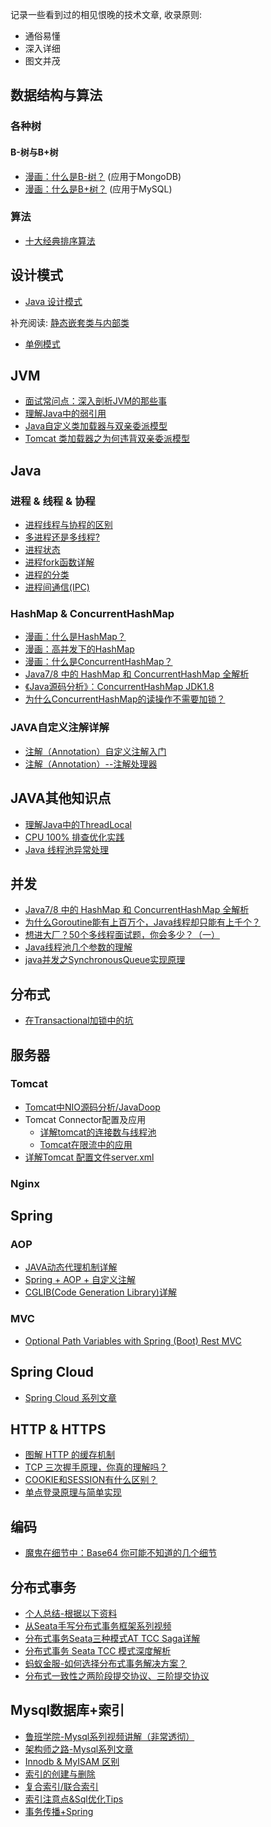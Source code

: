 记录一些看到过的相见恨晚的技术文章, 收录原则: 
- 通俗易懂
- 深入详细
- 图文并茂

## 数据结构与算法
### 各种树
#### B-树与B+树
+ [漫画：什么是B-树？](https://mp.weixin.qq.com/s?__biz=MzIxMjE5MTE1Nw==&mid=2653190965&idx=1&sn=53f78fa037386f85531832cd5322d2a0&chksm=8c9909efbbee80f90512f0c36356c31cc74c388c46388dc2317d43c8f8597298f233ca9c29e9&scene=21#wechat_redirect) (应用于MongoDB)
+ [漫画：什么是B+树？](https://mp.weixin.qq.com/s?__biz=MzIxMjE5MTE1Nw==&mid=2653191027&idx=1&sn=4ba22e3ec8bd149f69fc0aba72e4347e&chksm=8c9909a9bbee80bfa1d8497ff0525df130414c1731b5aa5287bf16ea1cf86c8d8e6f20782184&scene=21#wechat_redirect) (应用于MySQL)

### 算法
+ [十大经典排序算法](https://github.com/xiatianhappy666/fantastic-blogs/blob/master/doc/Algorithm/Sorting.md)

## 设计模式

+ [Java 设计模式](https://www.javadoop.com/post/design-pattern#%E5%88%9B%E5%BB%BA%E5%9E%8B%E6%A8%A1%E5%BC%8F) 

补充阅读: [静态嵌套类与内部类](https://blog.csdn.net/a327369238/article/details/52780442)

+ [单例模式](https://mp.weixin.qq.com/s?__biz=MzIxMjE5MTE1Nw==&mid=2653192251&idx=2&sn=4acce2985ab4fcc908235891c9213628&chksm=8c99f2e1bbee7bf7f64132bb58d3023f79b3c11fe2043dcd29fe07f4ddb5b3c7d375252d8555&scene=21#wechat_redirect)

## JVM
+ [面试常问点：深入剖析JVM的那些事](https://mp.weixin.qq.com/s?__biz=MzI2OTQxMTM4OQ==&mid=2247486633&idx=1&sn=07336f531f3977522c457f237a08fe49&chksm=eae1f9fbdd9670ed3f87a1769f4461ca3959c6dc00e35b42a87de6cfa5392d4c2761687354d6#rd)
+ [理解Java中的弱引用](https://droidyue.com/blog/2014/10/12/understanding-weakreference-in-java/)
+ [Java自定义类加载器与双亲委派模型](https://www.cnblogs.com/wxd0108/p/6681618.html)
+ [Tomcat 类加载器之为何违背双亲委派模型](https://blog.csdn.net/qq_38182963/article/details/78660779)



## Java

### 进程 & 线程 & 协程
+ [进程线程与协程的区别](https://github.com/xiatianhappy666/fantastic-blogs/blob/master/doc/ProcessAndThread/DefinitionAndDiff.md)
+ [多进程还是多线程?](https://yq.aliyun.com/articles/500587)
+ [进程状态](http://www.cnblogs.com/zxf98/p/5716296.html)
+ [进程fork函数详解](https://www.bilibili.com/video/av32769980/)
+ [进程的分类](https://blog.csdn.net/zjwson/article/details/53321488)
+ [进程间通信(IPC)](https://www.cnblogs.com/CheeseZH/p/5264465.html)


### HashMap & ConcurrentHashMap
+ [漫画：什么是HashMap？](https://mp.weixin.qq.com/s?__biz=MzIxMjE5MTE1Nw==&mid=2653191907&idx=1&sn=876860c5a9a6710ead5dd8de37403ffc&chksm=8c990c39bbee852f71c9dfc587fd70d10b0eab1cca17123c0a68bf1e16d46d71717712b91509&scene=21#wechat_redirect)
+ [漫画：高并发下的HashMap](https://mp.weixin.qq.com/s?__biz=MzIxMjE5MTE1Nw==&mid=2653192000&idx=1&sn=118cee6d1c67e7b8e4f762af3e61643e&chksm=8c990d9abbee848c739aeaf25893ae4382eca90642f65fc9b8eb76d58d6e7adebe65da03f80d&scene=21#wechat_redirect)
+ [漫画：什么是ConcurrentHashMap？](https://mp.weixin.qq.com/s?__biz=MzIxMjE5MTE1Nw==&mid=2653192083&idx=1&sn=5c4becd5724dd72ad489b9ed466329f5&chksm=8c990d49bbee845f69345e4121888ec967df27988bc66afd984a25331d2f6464a61dc0335a54&scene=21#wechat_redirect)
+ [Java7/8 中的 HashMap 和 ConcurrentHashMap 全解析](https://www.javadoop.com/post/hashmap)
+ [《Java源码分析》：ConcurrentHashMap JDK1.8](https://blog.csdn.net/u010412719/article/details/52145145)
+ [为什么ConcurrentHashMap的读操作不需要加锁？](https://www.jianshu.com/p/fbf6d586f43a)


### JAVA自定义注解详解
+ [注解（Annotation）自定义注解入门](http://www.cnblogs.com/peida/archive/2013/04/24/3036689.html)
+ [注解（Annotation）--注解处理器](https://www.cnblogs.com/peida/archive/2013/04/26/3038503.html)


## JAVA其他知识点
+ [理解Java中的ThreadLocal](https://droidyue.com/blog/2016/03/13/learning-threadlocal-in-java/)
+ [CPU 100% 排查优化实践](https://github.com/xiatianhappy666/fantastic-blogs/blob/master/doc/ProcessAndThread/CPUtroubleShooting.md)
+ [Java 线程池异常处理](https://www.jianshu.com/p/281958d20b04)


## 并发
+ [Java7/8 中的 HashMap 和 ConcurrentHashMap 全解析](https://www.javadoop.com/post/hashmap)
+ [为什么Goroutine能有上百万个，Java线程却只能有上千个？](https://mp.weixin.qq.com/s/v-Q5aOnYVj7l-kMQopkPLA)
+ [想进大厂？50个多线程面试题，你会多少？（一）](https://segmentfault.com/a/1190000013813740#articleHeader21)  
+ [Java线程池几个参数的理解](https://blog.csdn.net/yinkai1205/article/details/47667971)  
+ [java并发之SynchronousQueue实现原理](https://blog.csdn.net/yanyan19880509/article/details/52562039)

## 分布式
+ [在Transactional加锁中的坑](https://blog.52itstyle.com/archives/2952/)

## 服务器

### Tomcat
+ [Tomcat中NIO源码分析/JavaDoop](https://www.javadoop.com/post/tomcat-nio)
+ Tomcat Connector配置及应用
	* [详解tomcat的连接数与线程池](https://www.cnblogs.com/kismetv/p/7806063.html#t23)
	* [Tomcat在限流中的应用](https://blog.52itstyle.com/archives/2982/)
+ [详解Tomcat 配置文件server.xml](http://www.cnblogs.com/kismetv/p/7228274.html#title2-2)

### Nginx


## Spring

### AOP
+ [JAVA动态代理机制详解](http://www.cnblogs.com/xiaoluo501395377/p/3383130.html)
+ [Spring + AOP + 自定义注解](https://blog.csdn.net/qq_27093465/article/details/78800100)
+ [CGLIB(Code Generation Library)详解](https://blog.csdn.net/danchu/article/details/70238002)  
### MVC
+ [Optional Path Variables with Spring (Boot) Rest MVC](https://www.n-k.de/2016/05/optional-path-variables-with-spring-boot-rest-mvc.html)

## Spring Cloud
+ [Spring Cloud 系列文章](http://www.ityouknow.com/spring-cloud.html)

## HTTP & HTTPS
+ [图解 HTTP 的缓存机制](https://mp.weixin.qq.com/s/nh8mLtCne04UIsfj42SJew)
+ [TCP 三次握手原理，你真的理解吗？](https://mp.weixin.qq.com/s/yH3PzGEFopbpA-jw4MythQ)
+ [COOKIE和SESSION有什么区别？](https://www.zhihu.com/question/19786827/answer/28752144)
+ [单点登录原理与简单实现](https://www.cnblogs.com/ywlaker/p/6113927.html)

## 编码
+ [魔鬼在细节中：Base64 你可能不知道的几个细节](https://liudanking.com/sitelog/%E9%AD%94%E9%AC%BC%E5%9C%A8%E7%BB%86%E8%8A%82%E4%B8%AD%EF%BC%9Abase64-%E4%BD%A0%E5%8F%AF%E8%83%BD%E4%B8%8D%E7%9F%A5%E9%81%93%E7%9A%84%E5%87%A0%E4%B8%AA%E7%BB%86%E8%8A%82/?hmsr=toutiao.io&utm_medium=toutiao.io&utm_source=toutiao.io)

## 分布式事务
+ [个人总结-根据以下资料](https://docs.google.com/document/d/1xEyk5HewbMSFE9C8feRsRafnxx5Hw2ysTS11xGWBxZQ/edit?usp=sharing)
+ [从Seata手写分布式事务框架系列视频](https://www.bilibili.com/video/BV1aJ411Y73e?p=1)
+ [分布式事务Seata三种模式AT TCC Saga详解](https://juejin.im/post/6844903913691283469#heading-8)
+ [分布式事务 Seata TCC 模式深度解析](https://mp.weixin.qq.com/s/G9vkficqBSpmtGITgsJPgw)
+ [蚂蚁金服-如何选择分布式事务解决方案？](https://www.jiqizhixin.com/articles/2020-06-01-10)
+ [分布式一致性之两阶段提交协议、三阶提交协议](https://zhuanlan.zhihu.com/p/35616810)

## Mysql数据库+索引
+ [鲁班学院-Mysql系列视频讲解（非常透彻）](https://www.bilibili.com/video/BV18A411E7Eb)
+ [架构师之路-Mysql系列文章](https://github.com/xiatianhappy666/fantastic-blogs/blob/master/doc/DataBase/Mysql_arch_wechat.md)
+ [Innodb & MyISAM 区别](https://github.com/xiatianhappy666/fantastic-blogs/blob/master/doc/DataBase/Innodb&MyISAMDiff.md)
+ [索引的创建与删除](https://github.com/xiatianhappy666/fantastic-blogs/blob/master/doc/DataBase/IndexCRUD.md)
+ [复合索引/联合索引](https://github.com/xiatianhappy666/fantastic-blogs/blob/master/doc/DataBase/CompositeIndex.md)
+ [索引注意点&Sql优化Tips](https://github.com/xiatianhappy666/fantastic-blogs/blob/master/doc/DataBase/IndexRules.md)
+ [事务传播+Spring](https://blog.csdn.net/soonfly/article/details/70305683)